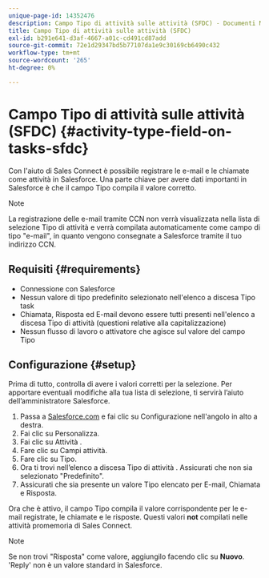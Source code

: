 ```yaml
---
unique-page-id: 14352476
description: Campo Tipo di attività sulle attività (SFDC) - Documenti Marketo - Documentazione del prodotto
title: Campo Tipo di attività sulle attività (SFDC)
exl-id: b291e641-d3af-4667-a01c-cd491cd87add
source-git-commit: 72e1d29347bd5b77107da1e9c30169cb6490c432
workflow-type: tm+mt
source-wordcount: '265'
ht-degree: 0%

---
```


# Campo Tipo di attività sulle attività (SFDC) {#activity-type-field-on-tasks-sfdc}

Con l&#39;aiuto di Sales Connect è possibile registrare le e-mail e le chiamate come attività in Salesforce. Una parte chiave per avere dati importanti in Salesforce è che il campo Tipo compila il valore corretto.

>[!NOTE]
>
>La registrazione delle e-mail tramite CCN non verrà visualizzata nella lista di selezione Tipo di attività e verrà compilata automaticamente come campo di tipo &quot;e-mail&quot;, in quanto vengono consegnate a Salesforce tramite il tuo indirizzo CCN.

## Requisiti {#requirements}

* Connessione con Salesforce
* Nessun valore di tipo predefinito selezionato nell&#39;elenco a discesa Tipo task
* Chiamata, Risposta ed E-mail devono essere tutti presenti nell&#39;elenco a discesa Tipo di attività (questioni relative alla capitalizzazione)
* Nessun flusso di lavoro o attivatore che agisce sul valore del campo Tipo

## Configurazione {#setup}

Prima di tutto, controlla di avere i valori corretti per la selezione. Per apportare eventuali modifiche alla tua lista di selezione, ti servirà l’aiuto dell’amministratore Salesforce.

1. Passa a [Salesforce.com](https://salesforce.com) e fai clic su Configurazione nell&#39;angolo in alto a destra.
1. Fai clic su Personalizza.
1. Fai clic su Attività .
1. Fare clic su Campi attività.
1. Fare clic su Tipo.
1. Ora ti trovi nell’elenco a discesa Tipo di attività . Assicurati che non sia selezionato &quot;Predefinito&quot;.
1. Assicurati che sia presente un valore Tipo elencato per E-mail, Chiamata e Risposta.

Ora che è attivo, il campo Tipo compila il valore corrispondente per le e-mail registrate, le chiamate e le risposte. Questi valori **not** compilati nelle attività promemoria di Sales Connect.

>[!NOTE]
>
>Se non trovi &quot;Risposta&quot; come valore, aggiungilo facendo clic su **Nuovo**. &#39;Reply&#39; non è un valore standard in Salesforce.
